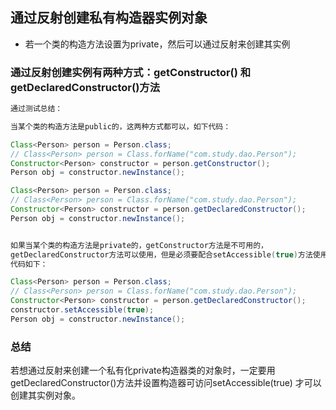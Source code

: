 ## 通过反射创建私有构造器实例对象

* 若一个类的构造方法设置为private，然后可以通过反射来创建其实例

### 通过反射创建实例有两种方式：getConstructor() 和 getDeclaredConstructor()方法

```Java
通过测试总结：

当某个类的构造方法是public的，这两种方式都可以，如下代码：

Class<Person> person = Person.class;
// Class<Person> person = Class.forName("com.study.dao.Person");
Constructor<Person> constructor = person.getConstructor();
Person obj = constructor.newInstance();

Class<Person> person = Person.class;
// Class<Person> person = Class.forName("com.study.dao.Person");
Constructor<Person> constructor = person.getDeclaredConstructor();
Person obj = constructor.newInstance();


如果当某个类的构造方法是private的，getConstructor方法是不可用的，
getDeclaredConstructor方法可以使用，但是必须要配合setAccessible(true)方法使用才行
代码如下：

Class<Person> person = Person.class;
// Class<Person> person = Class.forName("com.study.dao.Person");
Constructor<Person> constructor = person.getDeclaredConstructor();
constructor.setAccessible(true);
Person obj = constructor.newInstance();

```

### 总结

若想通过反射来创建一个私有化private构造器类的对象时，一定要用getDeclaredConstructor()方法并设置构造器可访问setAccessible(true)
才可以创建其实例对象。